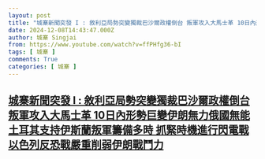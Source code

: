 ```yaml
---
layout: post
title: "城寨新聞突發 I : 敘利亞局勢突變獨裁巴沙爾政權倒台 叛軍攻入大馬士革 10日內形勢巨變伊朗無力俄國無能 土耳其支持伊斯蘭叛軍籌備多時 抓緊時機進行閃電戰 以色列反恐戰嚴重削弱伊朗戰鬥力"
date: 2024-12-08T14:43:47.000Z
author: 城寨 Singjai
from: https://www.youtube.com/watch?v=ffPHfg36-bI
tags: [ 城寨 ]
comments: True
categories: [ 城寨 ]
---
```

<!--1733669027000-->
[城寨新聞突發 I : 敘利亞局勢突變獨裁巴沙爾政權倒台 叛軍攻入大馬士革 10日內形勢巨變伊朗無力俄國無能 土耳其支持伊斯蘭叛軍籌備多時 抓緊時機進行閃電戰 以色列反恐戰嚴重削弱伊朗戰鬥力](https://www.youtube.com/watch?v=ffPHfg36-bI)
------

<div>

</div>
